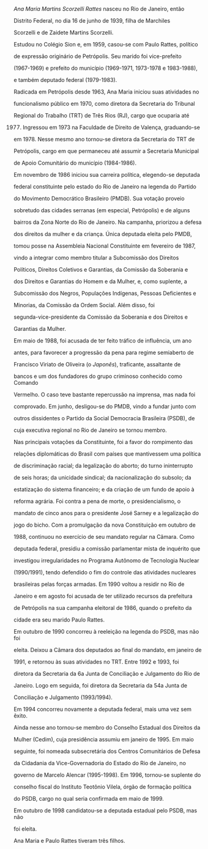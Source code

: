 

*Ana Maria Martins Scorzelli Rattes* nasceu no Rio de Janeiro, então

Distrito Federal, no dia 16 de junho de 1939, filha de Marchiles

Scorzelli e de Zaidete Martins Scorzelli.



Estudou no Colégio Sion e, em 1959, casou-se com Paulo Rattes, político

de expressão originário de Petrópolis. Seu marido foi vice-prefeito

(1967-1969) e prefeito do município (1969-1971, 1973-1978 e 1983-1988),

e também deputado federal (1979-1983).



Radicada em Petrópolis desde 1963, Ana Maria iniciou suas atividades no

funcionalismo público em 1970, como diretora da Secretaria do Tribunal

Regional do Trabalho (TRT) de Três Rios (RJ), cargo que ocuparia até

1977. Ingressou em 1973 na Faculdade de Direito de Valença, graduando-se

em 1978. Nesse mesmo ano tornou-se diretora da Secretaria do TRT de

Petrópolis, cargo em que permaneceu até assumir a Secretaria Municipal

de Apoio Comunitário do município (1984-1986).



Em novembro de 1986 iniciou sua carreira política, elegendo-se deputada

federal constituinte pelo estado do Rio de Janeiro na legenda do Partido

do Movimento Democrático Brasileiro (PMDB). Sua votação proveio

sobretudo das cidades serranas (em especial, Petrópolis) e de alguns

bairros da Zona Norte do Rio de Janeiro. Na campanha, priorizou a defesa

dos direitos da mulher e da criança. Única deputada eleita pelo PMDB,

tomou posse na Assembleia Nacional Constituinte em fevereiro de 1987,

vindo a integrar como membro titular a Subcomissão dos Direitos

Políticos, Direitos Coletivos e Garantias, da Comissão da Soberania e

dos Direitos e Garantias do Homem e da Mulher, e, como suplente, a

Subcomissão dos Negros, Populações Indígenas, Pessoas Deficientes e

Minorias, da Comissão da Ordem Social. Além disso, foi

segunda-vice-presidente da Comissão da Soberania e dos Direitos e

Garantias da Mulher.



Em maio de 1988, foi acusada de ter feito tráfico de influência, um ano

antes, para favorecer a progressão da pena para regime semiaberto de

Francisco Viriato de Oliveira (o *Japonês*), traficante, assaltante de

bancos e um dos fundadores do grupo criminoso conhecido como Comando

Vermelho. O caso teve bastante repercussão na imprensa, mas nada foi

comprovado. Em junho, desligou-se do PMDB, vindo a fundar junto com

outros dissidentes o Partido da Social Democracia Brasileira (PSDB), de

cuja executiva regional no Rio de Janeiro se tornou membro.



Nas principais votações da Constituinte, foi a favor do rompimento das

relações diplomáticas do Brasil com países que mantivessem uma política

de discriminação racial; da legalização do aborto; do turno ininterrupto

de seis horas; da unicidade sindical; da nacionalização do subsolo; da

estatização do sistema financeiro; e da criação de um fundo de apoio à

reforma agrária. Foi contra a pena de morte, o presidencialismo, o

mandato de cinco anos para o presidente José Sarney e a legalização do

jogo do bicho. Com a promulgação da nova Constituição em outubro de

1988, continuou no exercício de seu mandato regular na Câmara. Como

deputada federal, presidiu a comissão parlamentar mista de inquérito que

investigou irregularidades no Programa Autônomo de Tecnologia Nuclear

(1990/1991), tendo defendido o fim do controle das atividades nucleares

brasileiras pelas forças armadas. Em 1990 voltou a residir no Rio de

Janeiro e em agosto foi acusada de ter utilizado recursos da prefeitura

de Petrópolis na sua campanha eleitoral de 1986, quando o prefeito da

cidade era seu marido Paulo Rattes.



Em outubro de 1990 concorreu à reeleição na legenda do PSDB, mas não foi

eleita. Deixou a Câmara dos deputados ao final do mandato, em janeiro de

1991, e retornou às suas atividades no TRT. Entre 1992 e 1993, foi

diretora da Secretaria da 6a Junta de Conciliação e Julgamento do Rio de

Janeiro. Logo em seguida, foi diretora da Secretaria da 54a Junta de

Conciliação e Julgamento (1993/1994).



Em 1994 concorreu novamente a deputada federal, mais uma vez sem êxito.

Ainda nesse ano tornou-se membro do Conselho Estadual dos Direitos da

Mulher (Cedim), cuja presidência assumiu em janeiro de 1995. Em maio

seguinte, foi nomeada subsecretária dos Centros Comunitários de Defesa

da Cidadania da Vice-Governadoria do Estado do Rio de Janeiro, no

governo de Marcelo Alencar (1995-1998). Em 1996, tornou-se suplente do

conselho fiscal do Instituto Teotônio Vilela, órgão de formação política

do PSDB, cargo no qual seria confirmada em maio de 1999.



Em outubro de 1998 candidatou-se a deputada estadual pelo PSDB, mas não

foi eleita.



Ana Maria e Paulo Rattes tiveram três filhos.



